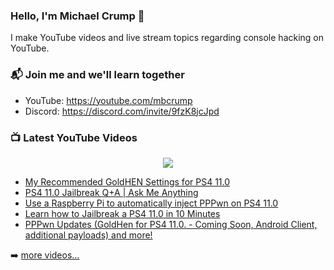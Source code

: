 ### Hello, I'm Michael Crump 👋

I make YouTube videos and live stream topics regarding console hacking on YouTube. 

### 📬 Join me and we'll learn together

- YouTube: https://youtube.com/mbcrump
- Discord: https://discord.com/invite/9fzK8jcJpd

### 📺 Latest YouTube Videos

<div align="center">

[<img src="https://img.shields.io/badge/-Subscribe-red?style=for-the-badge&logo=youtube&logoColor=white"/>](https://www.youtube.com/c/mbcrump?sub_confirmation=1)

</div>

<!-- YOUTUBE:START -->
- [My Recommended GoldHEN Settings for PS4 11.0](https://www.youtube.com/watch?v=Hc5REkl81tI)
- [PS4 11.0 Jailbreak Q+A | Ask Me Anything](https://www.youtube.com/watch?v=cH9kynUYZho)
- [Use a Raspberry Pi to automatically inject PPPwn on PS4 11.0](https://www.youtube.com/watch?v=RdY7w0FoUSw)
- [Learn how to Jailbreak a PS4 11.0 in 10 Minutes](https://www.youtube.com/watch?v=YBBEyYsjhCg)
- [PPPwn Updates &lpar;GoldHen for PS4 11.0. - Coming Soon, Android Client, additional payloads&rpar; and more!](https://www.youtube.com/watch?v=PYieMXuKZ0M)
<!-- YOUTUBE:END -->

➡️ [more videos...](https://youtube.com/mbcrump)

